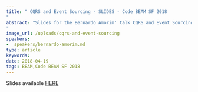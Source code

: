 ```yaml
---
title: " CQRS and Event Sourcing - SLIDES - Code BEAM SF 2018
"
abstract: "Slides for the Bernardo Amorim' talk CQRS and Event Sourcing - Code BEAM SF 2018
"
image_url: /uploads/cqrs-and-event-sourcing
speakers:
- _speakers/bernardo-amorim.md
type: article
keywords: 
date: 2018-04-19
tags: BEAM,Code BEAM SF 2018
---
```


Slides available <a href="/uploads/media/default/0001/01/a845092eb817960d50bd31ff0ce9057f31aa78dc.pdf" target="_blank">HERE</a>
